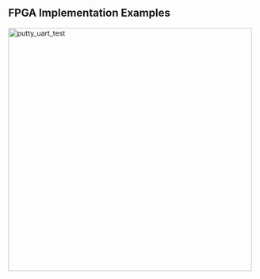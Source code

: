 ## FPGA Implementation Examples

<img width="491" alt="putty_uart_test" src="https://github.com/user-attachments/assets/630fa316-619d-4c57-8237-6a6ddc82346c" />
